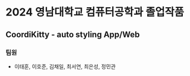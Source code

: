 # 2024 영남대학교 컴퓨터공학과 졸업작품
## CoordiKitty - auto styling App/Web

### 팀원
- 이태훈, 이호준, 김채일, 최서연, 최은성, 정민관
